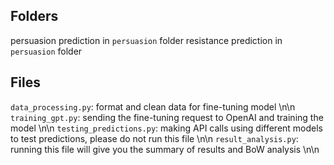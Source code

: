 ## Folders

persuasion prediction in `persuasion` folder
resistance prediction in `persuasion` folder

## Files

`data_processing.py`: format and clean data for fine-tuning model \n\n
`training_gpt.py`: sending the fine-tuning request to OpenAI and training the model \n\n
`testing_predictions.py`: making API calls using different models to test predictions, please do not run this file \n\n
`result_analysis.py`: running this file will give you the summary of results and BoW analysis \n\n